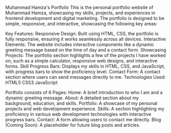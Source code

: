 Muhammad Hamza's Portfolio
This is the personal portfolio website of Muhammad Hamza, showcasing my skills, projects, and experiences in frontend development and digital marketing. The portfolio is designed to be simple, responsive, and interactive, showcasing the following key areas:

Key Features:
Responsive Design: Built using HTML, CSS, the portfolio is fully responsive, ensuring it works seamlessly across all devices.
Interactive Elements: The website includes interactive components like a dynamic greeting message based on the time of day and a contact form.
Showcasing Projects: The portfolio section highlights a few of the projects I have worked on, such as a simple calculator, responsive web designs, and interactive forms.
Skill Progress Bars: Displays my skills in HTML, CSS, and JavaScript, with progress bars to show the proficiency level.
Contact Form: A contact section where users can send messages directly to me.
Technologies Used:
HTML5
CSS3
JavaScript

Portfolio consists of 6 Pages:
Home: A brief introduction to who I am and a dynamic greeting message.
About: A detailed section about my background, education, and skills.
Portfolio: A showcase of my personal projects and web development experience.
Skills: A section highlighting my proficiency in various web development technologies with interactive progress bars.
Contact: A form allowing users to contact me directly.
Blog (Coming Soon): A placeholder for future blog posts and articles.
